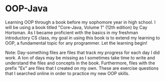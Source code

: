 # OOP-Java
Learning OOP through a book before my sophomore year in high school. I will be using a book titled "Core-Java, Volume 1" (12th edition) by Cay Hortsman. As I became proficient with the basics in my freshman introductory CS class, my goal in using this book is to extend my learning to OOP, a fundamental topic for any programmer. Let the learning begin!

Note: Day-something files are files that track my progress for each day I did work. A ton of days may be missing as I sometimes take time to write and understand the files and concepts in the book. Furthermore, files with the prefix "Ex" are files that I created on my own. These are exercise questions that I searched online in order to practice my new OOP skills.
